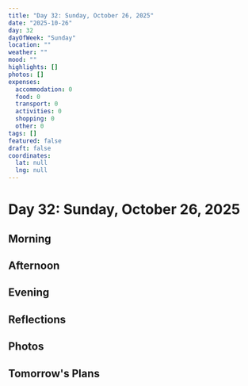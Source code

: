```yaml
---
title: "Day 32: Sunday, October 26, 2025"
date: "2025-10-26"
day: 32
dayOfWeek: "Sunday"
location: ""
weather: ""
mood: ""
highlights: []
photos: []
expenses:
  accommodation: 0
  food: 0
  transport: 0
  activities: 0
  shopping: 0
  other: 0
tags: []
featured: false
draft: false
coordinates:
  lat: null
  lng: null
---
```


# Day 32: Sunday, October 26, 2025

## Morning

## Afternoon

## Evening

## Reflections

## Photos

## Tomorrow's Plans
